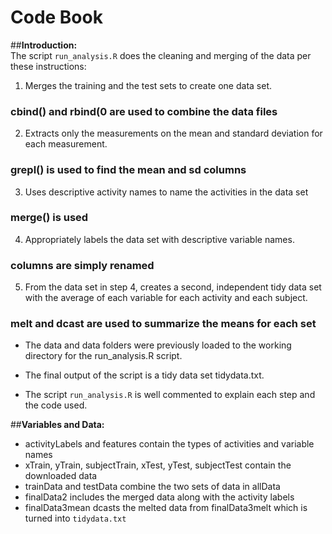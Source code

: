 
# Code Book

##**Introduction:**   
The script `run_analysis.R` does the cleaning and merging of the data per these instructions:  
1.	Merges the training and the test sets to create one data set.  
### cbind() and rbind(0 are used to combine the data files  
2.	Extracts only the measurements on the mean and standard deviation for each measurement.  
###  grepl() is used to find the mean and sd columns  
3.	Uses descriptive activity names to name the activities in the data set  
###  merge() is used  
4.	Appropriately labels the data set with descriptive variable names.  
###  columns are simply renamed  
5.	From the data set in step 4, creates a second, independent tidy data set with the average of each variable for each activity and each subject.  
###  melt and dcast are used to summarize the means for each set  

- The data and data folders were previously loaded to the working directory for the run_analysis.R script.  

- The final output of the script is a tidy data set tidydata.txt.  

- The script `run_analysis.R` is well commented to explain each step and the code used.  

##**Variables and Data:**   
- activityLabels and features contain the types of activities and variable names 
- xTrain, yTrain, subjectTrain, xTest, yTest, subjectTest contain the downloaded data
- trainData and testData combine the two sets of data in allData
- finalData2 includes the merged data along with the activity labels
- finalData3mean dcasts the melted data from finalData3melt which is turned into `tidydata.txt`


